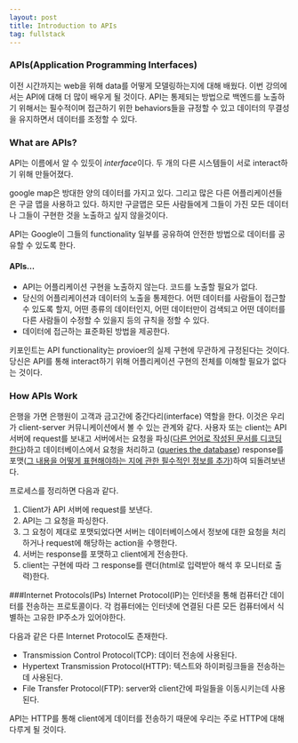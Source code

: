 ```yaml
---
layout: post
title: Introduction to APIs
tag: fullstack
---
```

### APIs(Application Programming Interfaces)

이전 시간까지는 web을 위해 data를 어떻게 모델링하는지에 대해 배웠다. 이번 강의에서는 API에 대해 더 많이 배우게 될 것이다. API는 통제되는 방법으로 백엔드를 
노출하기 위해서는 필수적이며 접근하기 위한 behaviors들을 규정할 수 있고 데이터의 무결성을 유지하면서 데이터를 조정할 수 있다.

### What are APIs?
API는 이름에서 알 수 있듯이 *interface*이다. 두 개의 다른 시스템들이 서로 interact하기 위해 만들어졌다.

google map은 방대한 양의 데이터를 가지고 있다. 그리고 많은 다른 어플리케이션들은 구글 맵을 사용하고 있다. 하지만 구글맵은 모든 사람들에게 그들이 가진 
모든 데이터나 그들이 구현한 것을 노출하고 싶지 않을것이다. 

API는 Google이 그들의 functionality 일부를 공유하여 안전한 방법으로 데이터를 공유할 수 있도록 한다. 

#### APIs...
- API는 어플리케이션 구현을 노출하지 않는다. 코드를 노출할 필요가 없다.
- 당신의 어플리케이션과 데이터의 노출을 통제한다. 어떤 데이터를 사람들이 접근할 수 있도록 할지, 어떤 종류의 데이터인지, 어떤 데이터만이 검색되고 어떤 데이터를
 다른 사람들이 수정할 수 있을지 등의 규칙을 정할 수 있다.
- 데이터에 접근하는 표준화된 방법을 제공한다.

키포인트는 API functionality는 provioer의 실제 구현에 무관하게 규정된다는 것이다. 당신은 API를 통해 interact하기 위해 어플리케이션 구현의 전체를 이해할 필요가 없다는 것이다.

### How APIs Work
은행을 가면 은행원이 고객과 금고간에 중간다리(interface) 역할을 한다. 이것은 우리가 client-server 커뮤니케이션에서 볼 수 있는 관계와 같다. 사용자 또는 
client는 API 서버에 request를 보내고 서버에서는 요청을 파싱([다른 언어로 작성된 문서를 디코딩 한다](https://est0que.tistory.com/11))하고 데이터베이스에서 요청을 처리하고
([queries the database](http://www.terms.co.kr/query.htm)) response를 포맷([그 내용을 어떻게 표현해야하는 지에 관한 필수적인 정보를 추가](http://www.terms.co.kr/format.htm))하여 되돌려보낸다.

프로세스를 정리하면 다음과 같다.
1. Client가 API 서버에 request를 보낸다.
2. API는 그 요청을 파싱한다.
3. 그 요청이 제대로 포맷되었다면 서버는 데이터베이스에서 정보에 대한 요청을 처리하거나 request에 해당하는 action을 수행한다.
4. 서버는 response를 포맷하고 client에게 전송한다.
5. client는 구현에 따라 그 response를 랜더(html로 입력받아 해석 후 모니터로 출력)한다.


###Internet Protocols(IPs)
Internet Protocol(IP)는 인터넷을 통해 컴퓨터간 데이터를 전송하는 프로토콜이다. 각 컴퓨터에는 인터넷에 연결된 다른 모든 컴퓨터에서 식별하는 고유한 
IP주소가 있어야한다.

다음과 같은 다른 Internet Protocol도 존재한다.
- Transmission Control Protocol(TCP): 데이터 전송에 사용된다.
- Hypertext Transmission Protocol(HTTP): 텍스트와 하이퍼링크들을 전송하는데 사용된다.
- File Transfer Protocol(FTP): server와 client간에 파일들을 이동시키는데 사용된다.

API는 HTTP를 통해 client에게 데이터를 전송하기 때문에 우리는 주로 HTTP에 대해 다루게 될 것이다.
